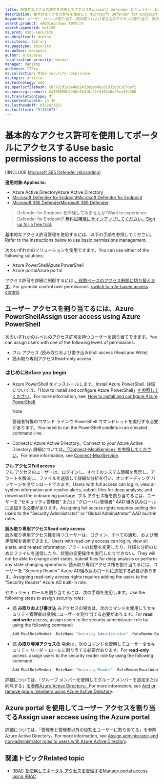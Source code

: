 ```yaml
---
title: 基本的なアクセス許可を使用してアクセスMicrosoft Defender セキュリティ センター
description: 基本的なアクセス許可を使用して Microsoft Defender for Endpoint ポータルにアクセスする方法について説明します。
keywords: ユーザー ロールの割り当て、読み取りおよび書き込みアクセスの割り当て、読み取り専用アクセスの割り当て、ユーザー、ユーザー の役割、役割
search.product: eADQiWindows 10XVcnh
search.appverid: met150
ms.prod: m365-security
ms.mktglfcycl: deploy
ms.sitesec: library
ms.pagetype: security
ms.author: macapara
author: mjcaparas
localization_priority: Normal
manager: dansimp
audience: ITPro
ms.collection: M365-security-compliance
ms.topic: article
ms.technology: mde
ms.openlocfilehash: cb5762d2a9e4b62432aba6dacd1033ddc3c7daf2
ms.sourcegitcommit: 2a708650b7e30a53d10a2fe3164c6ed5ea37d868
ms.translationtype: MT
ms.contentlocale: ja-JP
ms.lasthandoff: 03/24/2021
ms.locfileid: "51163673"
---
```

# <a name="use-basic-permissions-to-access-the-portal"></a><span data-ttu-id="390e8-104">基本的なアクセス許可を使用してポータルにアクセスする</span><span class="sxs-lookup"><span data-stu-id="390e8-104">Use basic permissions to access the portal</span></span>

[!INCLUDE [Microsoft 365 Defender rebranding](../../includes/microsoft-defender.md)]

<span data-ttu-id="390e8-105">**適用対象:**</span><span class="sxs-lookup"><span data-stu-id="390e8-105">**Applies to:**</span></span>
- <span data-ttu-id="390e8-106">Azure Active Directory</span><span class="sxs-lookup"><span data-stu-id="390e8-106">Azure Active Directory</span></span>
- [<span data-ttu-id="390e8-107">Microsoft Defender for Endpoint</span><span class="sxs-lookup"><span data-stu-id="390e8-107">Microsoft Defender for Endpoint</span></span>](https://go.microsoft.com/fwlink/p/?linkid=2154037)
- [<span data-ttu-id="390e8-108">Microsoft 365 Defender</span><span class="sxs-lookup"><span data-stu-id="390e8-108">Microsoft 365 Defender</span></span>](https://go.microsoft.com/fwlink/?linkid=2118804)

> <span data-ttu-id="390e8-109">Defender for Endpoint を体験してみませんか?</span><span class="sxs-lookup"><span data-stu-id="390e8-109">Want to experience Defender for Endpoint?</span></span> [<span data-ttu-id="390e8-110">無料試用版にサインアップしてください。</span><span class="sxs-lookup"><span data-stu-id="390e8-110">Sign up for a free trial.</span></span>](https://www.microsoft.com/microsoft-365/windows/microsoft-defender-atp?ocid=docs-wdatp-basicaccess-abovefoldlink)

<span data-ttu-id="390e8-111">基本的なアクセス許可管理を使用するには、以下の手順を参照してください。</span><span class="sxs-lookup"><span data-stu-id="390e8-111">Refer to the instructions below to use basic permissions management.</span></span>

<span data-ttu-id="390e8-112">次のいずれかのソリューションを使用できます。</span><span class="sxs-lookup"><span data-stu-id="390e8-112">You can use either of the following solutions:</span></span>
- <span data-ttu-id="390e8-113">Azure PowerShell</span><span class="sxs-lookup"><span data-stu-id="390e8-113">Azure PowerShell</span></span>
- <span data-ttu-id="390e8-114">Azure portal</span><span class="sxs-lookup"><span data-stu-id="390e8-114">Azure portal</span></span>

<span data-ttu-id="390e8-115">アクセス許可を詳細に制御するには [、役割ベースのアクセス制御に切り替えます](rbac.md)。</span><span class="sxs-lookup"><span data-stu-id="390e8-115">For granular control over permissions, [switch to role-based access control](rbac.md).</span></span>

## <a name="assign-user-access-using-azure-powershell"></a><span data-ttu-id="390e8-116">ユーザー アクセスを割り当てるには、Azure PowerShell</span><span class="sxs-lookup"><span data-stu-id="390e8-116">Assign user access using Azure PowerShell</span></span>
<span data-ttu-id="390e8-117">次のいずれかのレベルのアクセス許可を持つユーザーを割り当てできます。</span><span class="sxs-lookup"><span data-stu-id="390e8-117">You can assign users with one of the following levels of permissions:</span></span>
- <span data-ttu-id="390e8-118">フル アクセス (読み取りおよび書き込み)</span><span class="sxs-lookup"><span data-stu-id="390e8-118">Full access (Read and Write)</span></span>
- <span data-ttu-id="390e8-119">読み取り専用アクセス</span><span class="sxs-lookup"><span data-stu-id="390e8-119">Read-only access</span></span>

### <a name="before-you-begin"></a><span data-ttu-id="390e8-120">はじめに</span><span class="sxs-lookup"><span data-stu-id="390e8-120">Before you begin</span></span>

- <span data-ttu-id="390e8-121">Azure PowerShell をインストールします。</span><span class="sxs-lookup"><span data-stu-id="390e8-121">Install Azure PowerShell.</span></span> <span data-ttu-id="390e8-122">詳細については、「How to install and configure Azure PowerShell」[を参照してください](https://azure.microsoft.com/documentation/articles/powershell-install-configure/)。</span><span class="sxs-lookup"><span data-stu-id="390e8-122">For more information, see, [How to install and configure Azure PowerShell](https://azure.microsoft.com/documentation/articles/powershell-install-configure/).</span></span><br>

    > [!NOTE]
    > <span data-ttu-id="390e8-123">管理者特権のコマンド ラインで PowerShell コマンドレットを実行する必要があります。</span><span class="sxs-lookup"><span data-stu-id="390e8-123">You need to run the PowerShell cmdlets in an elevated command-line.</span></span>

- <span data-ttu-id="390e8-124">ConnectにAzure Active Directory。</span><span class="sxs-lookup"><span data-stu-id="390e8-124">Connect to your Azure Active Directory.</span></span> <span data-ttu-id="390e8-125">詳細については[、「Connect-MsolService」を参照してください](https://docs.microsoft.com/powershell/module/msonline/connect-msolservice?view=azureadps-1.0&preserve-view=true)。</span><span class="sxs-lookup"><span data-stu-id="390e8-125">For more information, see [Connect-MsolService](https://docs.microsoft.com/powershell/module/msonline/connect-msolservice?view=azureadps-1.0&preserve-view=true).</span></span>

<span data-ttu-id="390e8-126">**フル アクセス**</span><span class="sxs-lookup"><span data-stu-id="390e8-126">**Full access**</span></span> <br>
<span data-ttu-id="390e8-127">フル アクセスのユーザーは、ログインし、すべてのシステム情報を表示し、アラートを解決し、ファイルを送信して詳細な分析を行い、オンボーディング パッケージをダウンロードできます。</span><span class="sxs-lookup"><span data-stu-id="390e8-127">Users with full access can log in, view all system information and resolve alerts, submit files for deep analysis, and download the onboarding package.</span></span>
<span data-ttu-id="390e8-128">フル アクセス権を割り当てるには、ユーザーを "セキュリティ管理者" または "グローバル管理者" AAD 組み込みロールに追加する必要があります。</span><span class="sxs-lookup"><span data-stu-id="390e8-128">Assigning full access rights requires adding the users to the "Security Administrator" or "Global Administrator" AAD built-in roles.</span></span>

<span data-ttu-id="390e8-129">**読み取り専用アクセス**</span><span class="sxs-lookup"><span data-stu-id="390e8-129">**Read-only access**</span></span> <br>
<span data-ttu-id="390e8-130">読み取り専用アクセス権を持つユーザーは、ログイン、すべての通知、および関連情報を表示できます。</span><span class="sxs-lookup"><span data-stu-id="390e8-130">Users with read-only access can log in, view all alerts, and related information.</span></span>
<span data-ttu-id="390e8-131">アラートの状態を変更したり、詳細な分析のためにファイルを送信したり、状態の変更操作を実行したりできない。</span><span class="sxs-lookup"><span data-stu-id="390e8-131">They will not be able to change alert states, submit files for deep analysis or perform any state changing operations.</span></span>
<span data-ttu-id="390e8-132">読み取り専用アクセス権を割り当てるには、ユーザーを "Security Reader" Azure AD組み込みロールに追加する必要があります。</span><span class="sxs-lookup"><span data-stu-id="390e8-132">Assigning read-only access rights requires adding the users to the "Security Reader" Azure AD built-in role.</span></span>

<span data-ttu-id="390e8-133">セキュリティ ロールを割り当てるには、次の手順を使用します。</span><span class="sxs-lookup"><span data-stu-id="390e8-133">Use the following steps to assign security roles:</span></span>

- <span data-ttu-id="390e8-134">読 **み取りおよび書き込** みアクセスの場合は、次のコマンドを使用してセキュリティ管理者の役割にユーザーを割り当てる必要があります。</span><span class="sxs-lookup"><span data-stu-id="390e8-134">For **read and write** access, assign users to the security administrator role by using the following command:</span></span>

  ```PowerShell
  Add-MsolRoleMember -RoleName "Security Administrator" -RoleMemberEmailAddress "secadmin@Contoso.onmicrosoft.com"
  ```
  
- <span data-ttu-id="390e8-135">読 **み取り専用アクセスの** 場合は、次のコマンドを使用してユーザーをセキュリティ リーダー ロールに割り当てる必要があります。</span><span class="sxs-lookup"><span data-stu-id="390e8-135">For **read-only** access, assign users to the security reader role by using the following command:</span></span>

  ```PowerShell
  Add-MsolRoleMember -RoleName "Security Reader" -RoleMemberEmailAddress "reader@Contoso.onmicrosoft.com"
  ```

<span data-ttu-id="390e8-136">詳細については、「グループ メンバーを使用してグループ メンバーを追加または削除する」[を参照Azure Active Directory。](https://docs.microsoft.com/azure/active-directory/fundamentals/active-directory-groups-members-azure-portal)</span><span class="sxs-lookup"><span data-stu-id="390e8-136">For more information, see [Add or remove group members using Azure Active Directory](https://docs.microsoft.com/azure/active-directory/fundamentals/active-directory-groups-members-azure-portal).</span></span>

## <a name="assign-user-access-using-the-azure-portal"></a><span data-ttu-id="390e8-137">Azure portal を使用してユーザー アクセスを割り当てる</span><span class="sxs-lookup"><span data-stu-id="390e8-137">Assign user access using the Azure portal</span></span>

<span data-ttu-id="390e8-138">詳細については、「管理者と管理者以外の役割[を](https://docs.microsoft.com/azure/active-directory/fundamentals/active-directory-users-assign-role-azure-portal)ユーザーに割り当てる」を参照Azure Active Directory。</span><span class="sxs-lookup"><span data-stu-id="390e8-138">For more information, see [Assign administrator and non-administrator roles to users with Azure Active Directory](https://docs.microsoft.com/azure/active-directory/fundamentals/active-directory-users-assign-role-azure-portal).</span></span>

## <a name="related-topic"></a><span data-ttu-id="390e8-139">関連トピック</span><span class="sxs-lookup"><span data-stu-id="390e8-139">Related topic</span></span>

- [<span data-ttu-id="390e8-140">RBAC を使用してポータル アクセスを管理する</span><span class="sxs-lookup"><span data-stu-id="390e8-140">Manage portal access using RBAC</span></span>](rbac.md)
